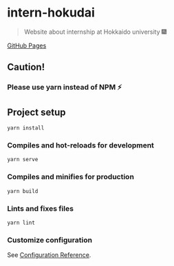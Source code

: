 # intern-hokudai

> Website about internship at Hokkaido university :fireworks:

  [GitHub Pages](https://tuterdust.github.io/Intern-Hokudai)

## Caution!
### Please use yarn instead of NPM :zap:

## Project setup
```
yarn install
```

### Compiles and hot-reloads for development
```
yarn serve
```

### Compiles and minifies for production
```
yarn build
```

### Lints and fixes files
```
yarn lint
```

### Customize configuration
See [Configuration Reference](https://cli.vuejs.org/config/).
